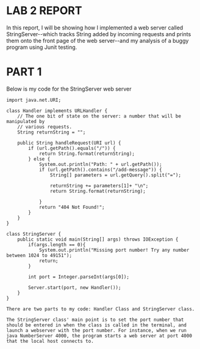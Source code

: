 # LAB 2 REPORT

In this report, I will be showing how I implemented a web server called StringServer--which tracks String added by incoming requests and prints them onto 
the front page of the web server--and my analysis of a buggy program using Junit testing.

# PART 1
 
Below is my code for the StringServer web server 

```import java.io.IOException;
import java.net.URI;

class Handler implements URLHandler {
    // The one bit of state on the server: a number that will be manipulated by
    // various requests.
    String returnString = "";

    public String handleRequest(URI url) {
        if (url.getPath().equals("/")) {
            return String.format(returnString);
        } else {
            System.out.println("Path: " + url.getPath());
            if (url.getPath().contains("/add-message")) {
                String[] parameters = url.getQuery().split("=");
                
                returnString += parameters[1]+ "\n";
                return String.format(returnString);
                
            }
            return "404 Not Found!";
        }
    }
}

class StringServer {
    public static void main(String[] args) throws IOException {
        if(args.length == 0){
            System.out.println("Missing port number! Try any number between 1024 to 49151");
            return;
        }

        int port = Integer.parseInt(args[0]);

        Server.start(port, new Handler());
    }
}

There are two parts to my code: Handler Class and StringServer class. 

The StringServer class' main point is to set the port number that should be entered in when the class is called in the terminal, and launch a webserver with the port number. For instance, when we run java NumberServer 4000, the program starts a web server at port 4000 that the local host connects to.



